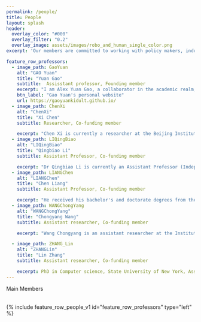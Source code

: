 ```yaml
---
permalink: /people/
title: People
layout: splash
header:
  overlay_color: "#000"
  overlay_filter: "0.2"
  overlay_image: assets/images/robo_and_human_single_color.png
excerpt: 'Our members are committed to working with policy makers, industry leaders and the public to develop guiding principles and policies for a smarter, connected and inclusive future'

feature_row_professors:
  - image_path: GaoYuan
    alt: "GAO Yuan"
    title: "Yuan Gao"
    subtitle:  Assisstant professor, Founding member
    excerpt: "I am Alex Yuan Gao, a collaborator in the academic realm, currently engaged with the Chinese University of Hong Kong, Shenzhen, and the Shenzhen Institute of Artificial Intelligence and Robotics for Society (AIRS). My endeavors are nestled in the intersection of multi-robot systems and the vibrant field of Artificial Intelligence. My focus is on the art of technology, particularly in the realms of robot learning and agentized large language models, to orchestrate a harmonious symphony of robot collaboration within the ever-shifting landscapes of dynamic environments. "
    btn_label: "Gao Yuan's personal website"
    url: https://gaoyuankidult.github.io/
  - image_path: ChenXi
    alt: "ChenXi"
    title: "Xi Chen"
    subtitle: Researcher, Co-funding member

    excerpt: "Chen Xi is currently a researcher at the Beijing Institute of General Artificial Intelligence, a postdoctoral fellow at Tsinghua University, and a PhD graduate from the Robot Perception and Learning (RPL) Laboratory of the Royal Swedish Institute of Technology (KTH).His research interests include data-driven robot control and decision-making methods such as reinforcement learning and imitation learning, as well as transfer and adaptation of few-shot policies. He has participated in several international cooperation projects as a core member of CENTAURO, the Horizon2020 search and rescue robot project of the European Union. She has published more than ten papers in well-known robotics journals and conferences such as NeurIPS, T-RO, RA-L, ICRA, and IROS."
  - image_path: LIQingBiao
    alt: "LIQingBiao"
    title: "Qingbiao Li"
    subtitle: Assistant Professor, Co-funding member

    excerpt: "Dr Qingbiao Li is currently an Assistant Professor (Independent PI) in the Department of Computer Science, University of Macau. Previously, he conducted postdoctoral research at the Oxford Robotics Institute, University of Oxford, UK. Related results have been published in leading international journals and conferences such as RA-L, IJCARS, ICRA and ICLR. He has also served as a member of AAMAS2023-Blue sky Track, AAAI 2022 Committee and as a reviewer for IJRR, T-RO, AURO, RAL, ICRA, and IROS. His representative work has won the Publication of Year, ICRA 2023 Best Paper at CoPerception Workshop, Department of Computer Science, University of Cambridge"
  - image_path: LIANGChen
    alt: "LIANGChen"
    title: "Chen Liang"
    subtitle: Assistant Professor, Co-funding member

    excerpt: "He received his bachelor's and doctorate degrees from the Department of Computer Science, Tsinghua University in 2019 and 2024, under the supervision of Professor Shi Yuanchun. His research interests include human-computer interaction and pervasive computing, including pervasive perception +X, and immersive experience innovation in Mixed Reality. He has published more than 20 papers in the international top conferences/journals of human-computer interaction, pervasive computing and artificial intelligence CHI, UIST, Ubicomp, ICML, ECCV, AAAI, and has been granted 5 invention patents. He has twice won the ACM CHI Best Paper nomination Award (2023, 2024). He is responsible for the research and development of AR interaction technology and ring device, which has reached the international leading level in the accuracy, resolution and interaction efficiency of key gesture recognition."
  - image_path: WANGChongYang
    alt: "WANGChongYang"
    title: "Chongyang Wang"
    subtitle: Assistant researcher, Co-funding member

    excerpt: "Wang Chongyang is an assistant researcher at the Institute of Rehabilitation Medicine, West China Hospital, Sichuan University. He is a Shui Mu Scholar Postdoctoral fellow at the Key Laboratory of Pervasive Computing, Ministry of Education, Tsinghua University, and his co-advisor is Associate Professor Chun Yu. His current research interests include intelligent healthcare with natural perception and interaction of human motion as the core, and interactive embodied intelligence based on mobile multimodal robots. He has published several papers at international conferences on Human-computer Interaction, Pervasive Computing and Artificial Intelligence (CHI, Ubicomp, AAAI, IJCAI), and international academic journals IEEE T-Ro, NeuroImage, ACM Health, etc. He was selected as the introduction project of the National Post-doctoral Overseas Exchange Program, the Best paper reviewer of CCF TPCI 2023, and presided over national and provincial projects."

  - image_path: ZHANG_Lin
    alt: "ZHANGLin"
    title: "Lin Zhang"
    subtitle: Assistant researcher, Co-funding member

    excerpt: PhD in Computer science, State University of New York, Assistant Professor, Shenzhen University of Technology, co-founder of Symbiosis Unbounded. Former Senior researcher of Digital Economy Research Institute (IDEA) of Guangdong-Hong Kong-Macao Greater Bay Area and former senior researcher of Tencent. He has been engaged in artificial intelligence research for a long time, and has published more than 30 papers in international top journals and conferences, including ICML, ACL, CVPR, KDD, etc., and has won many academic awards, such as Best Doctoral Thesis award, ACL Best Paper nomination, NSF Travel award, INFOCOM Paper Award, etc. He has long been a program committee member and reviewer of international mainstream conferences/journals on artificial intelligence
---
```


<div class = "is-h1 titleHighlight" style = "margin-bottom: 2rem" > Main Members </div>
{% include feature_row_people_v1 id="feature_row_professors" type="left" %}

<!-- # Postdocs
{% include feature_row_people id="feature_row_postdocs" type="left" %} -->

<!-- # PhD Students
{% include feature_row_people id="feature_row_phds" %} -->
